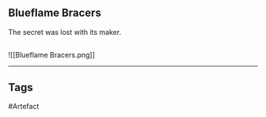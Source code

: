 ## Blueflame Bracers
The secret was lost with its maker.
## 
![[Blueflame Bracers.png]]

---
## Tags
#Artefact